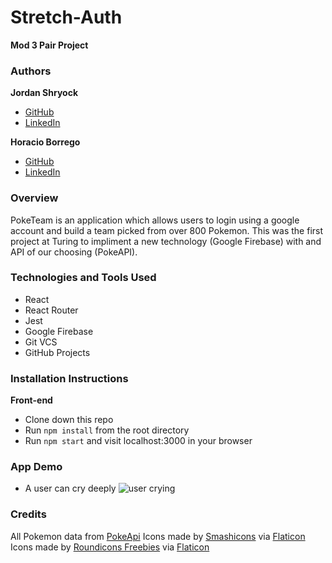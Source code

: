 # Stretch-Auth
**Mod 3 Pair Project**  

### Authors

**Jordan Shryock**
 * [GitHub](https://github.com/jordy1611)
 * [LinkedIn](https://www.linkedin.com/in/jordan-shryock-6a48b9113/)

**Horacio Borrego**
 * [GitHub](https://github.com/H-Bo214)
 * [LinkedIn](https://www.linkedin.com/in/horacio-borrego-4a52851b0/)
### Overview  
PokeTeam is an application which allows users to login using a google account and build a team picked from over 800 Pokemon. This was the first project at Turing to impliment a new technology (Google Firebase) with and API of our choosing (PokeAPI). 

### Technologies and Tools Used
- React
- React Router
- Jest
- Google Firebase
- Git VCS
- GitHub Projects

### Installation Instructions

**Front-end**
- Clone down this repo
- Run `npm install` from the root directory
- Run `npm start` and visit localhost:3000 in your browser

### App Demo

* A user can cry deeply
![user crying](src/assets/)


### Credits
All Pokemon data from [PokeApi](https://pokeapi.co/)
Icons made by [Smashicons](Smashicons) via [Flaticon](www.flaticon.com)
Icons made by [Roundicons Freebies](https://www.flaticon.com/authors/roundicons-freebies) via [Flaticon](www.flaticon.com)
